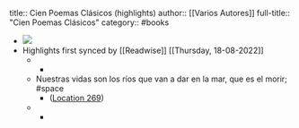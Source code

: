 title:: Cien Poemas Clásicos (highlights)
author:: [[Varios Autores]]
full-title:: "Cien Poemas Clásicos"
category:: #books

- ![](https://images-na.ssl-images-amazon.com/images/I/413850xeVyL._SL200_.jpg)
- Highlights first synced by [[Readwise]] [[Thursday, 18-08-2022]]
	- -
	- Nuestras vidas son los ríos que van a dar en la mar, que es el morir; #space
		- ([Location 269](https://readwise.io/to_kindle?action=open&asin=B013THEDJO&location=269))
	- -
